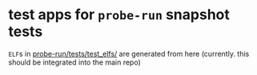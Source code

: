 # test apps for `probe-run` snapshot tests

`ELF`s in [probe-run/tests/test_elfs/](https://github.com/knurling-rs/probe-run/tree/main/tests/test_elfs) are generated from here (currently. this should be integrated into the main repo)